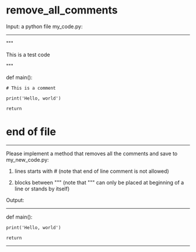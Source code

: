 # remove_all_comments

Input: a python file my_code.py:

------------------------------------------

"""

This is a test code

 
"""

def main():

    # This is a comment
    
    print('Hello, world')
    
    return
 
# end of file

------------------------------------------
 
 
Please implement a method that removes all the comments and save to my_new_code.py:

1) lines starts with # (note that end of line comment is not allowed)

3) blocks between """ (note that """ can only be placed at beginning of a line or stands by itself)

 
Output:

------------------------------------------

def main():

    print('Hello, world')
    
    return
 
------------------------------------------
